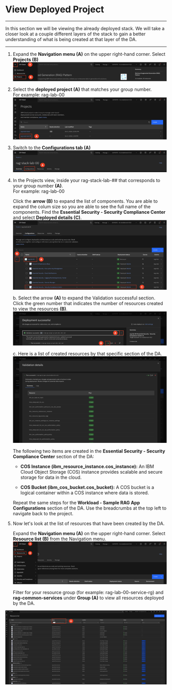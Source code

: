 # View Deployed Project

---

In this section we will be viewing the already deployed stack. We will take a closer look at a couple different layers of the stack to gain a better understanding of what is being created at that layer of the DA. 

---

1. Expand the **Navigation menu (A)** on the upper right-hand corner. Select **Projects (B)**
![alt text](../images/1.3.1-n.png)

2. Select the **deployed project (A)** that matches your group number. <br>
For example: rag-lab-00
![alt text](../images/1.3.2-n.png)

3. Switch to the **Configurations tab (A)**
![alt text](../images/1.3.3-n.png)

4. In the Projects view, inside your rag-stack-lab-## that corresponds to your group number **(A)**. <br> 
For example: rag-lab-00

    Click the **arrow (B)** to expand the list of components. You are able to expand the colum size so you are able to see the full name of the components. Find the **Essential Security - Security Compliance Center** and select **Deployed details (C)**.  
    ![alt text](../images/1.3.4-a-n.png)

    b. Select the arrow **(A)** to expand the Validation successful section. Click the green number that indicates the number of resources created to view the resources **(B)**. 
    ![alt text](../images/1.3.4-b-n.png)

    c. Here is a list of created resources by that specific section of the DA. 
    ![alt text](../images/1.3.4-c-n.png)

    The following two items are created in the **Essential Security - Security Compliance Center** section of the DA:

    - **COS Instance (ibm_resource_instance.cos_instance):** An IBM Cloud Object Storage (COS) instance provides scalable and secure storage for data in the cloud.
  
    - **COS Bucket (ibm_cos_bucket.cos_bucket):** A COS bucket is a logical container within a COS instance where data is stored.

    Repeat the same steps for the **Workload - Sample RAG App Configurations** section of the DA. Use the breadcrumbs at the top left to navigate back to the project. 

5. Now let's look at the list of resources that have been created by the DA. <br>
    
    Expand the **Navigation menu (A)** on the upper right-hand corner. Select **Resource list (B)** from the Navigation menu. <br>
![alt text](<../images/1.3.5-a-n.png>)

    Filter for your resource group (for example: rag-lab-00-service-rg) and **rag-common-services** under **Group (A)** to view all resources deployed by the DA.  <br>
    
![alt text](../images/1.3.5-n-b.png)

